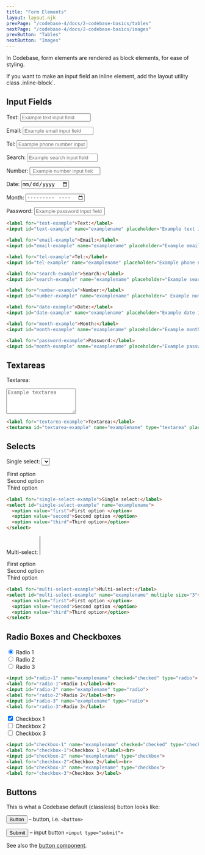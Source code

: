 ```yaml
---
title: "Form Elements"
layout: layout.njk
prevPage: "/codebase-4/docs/2-codebase-basics/tables"
nextPage: "/codebase-4/docs/2-codebase-basics/images"
prevButton: "Tables"
nextButton: "Images"
---
```


<p class="t-lg t-thin">In Codebase, form elements are rendered as block elements, for ease of styling.</p>

If you want to make an input field an inline element, add the layout utility class .inline-block`.

## Input Fields

<label for="text-example">Text:</label>
<input id="text-example" name="examplename" placeholder="Example text input field" type="text">

<label for="email-example">Email:</label>
<input id="email-example" name="examplename" placeholder="Example email input field" type="email">

<label for="tel-example">Tel:</label>
<input id="tel-example" name="examplename" placeholder="Example phone number input field" type="tel">

<label for="search-example">Search:</label>
<input id="search-example" name="examplename" placeholder="Example search input field" type="search">

<label for="number-example">Number:</label>
<input id="number-example" name="examplename" placeholder=" Example number input field" type="number">

<label for="date-example">Date:</label>
<input id="date-example" name="examplename" placeholder="Example date input field" type="date">

<label for="month-example">Month:</label>
<input id="month-example" name="examplename" placeholder="Example month input field" type="month">

<label for="password-example">Password:</label>
<input id="month-example" name="examplename" placeholder="Example password input field" type="password">

```html
<label for="text-example">Text:</label>
<input id="text-example" name="examplename" placeholder="Example text input field" type="text">

<label for="email-example">Email:</label>
<input id="email-example" name="examplename" placeholder="Example email input field" type="email">

<label for="tel-example">Tel:</label>
<input id="tel-example" name="examplename" placeholder="Example phone number input field" type="tel">

<label for="search-example">Search:</label>
<input id="search-example" name="examplename" placeholder="Example search input field" type="search">

<label for="number-example">Number:</label>
<input id="number-example" name="examplename" placeholder=" Example number input field" type="number">

<label for="date-example">Date:</label>
<input id="date-example" name="examplename" placeholder="Example date input field" type="date">

<label for="month-example">Month:</label>
<input id="month-example" name="examplename" placeholder="Example month input field" type="month">

<label for="password-example">Password:</label>
<input id="month-example" name="examplename" placeholder="Example password input field" type="password">
```

## Textareas

<label for="textarea-example">Textarea:</label>
<textarea id="textarea-example" name="examplename" type="textarea" placeholder="Example textarea" rows="4"></textarea>

```html
<label for="textarea-example">Textarea:</label>
<textarea id="textarea-example" name="examplename" type="textarea" placeholder="Example textarea" rows="4"></textarea>
```

## Selects

<label for="single-select-example">Single select:</label>
<select id="single-select-example" name="examplename">
  <option value="first">First option </option>
  <option value="second">Second option </option>
  <option value="third">Third option</option>
</select>

```html
<label for="single-select-example">Single select:</label>
<select id="single-select-example" name="examplename">
  <option value="first">First option </option>
  <option value="second">Second option </option>
  <option value="third">Third option</option>
</select>
```

<label class="mt-3e" for="multi-select-example">Multi-select:</label>
<select id="multi-select-example" name="examplename" multiple size="3">
  <option value="first">First option </option>
  <option value="second">Second option </option>
  <option value="third">Third option</option>
</select>

```html
<label for="multi-select-example">Multi-select:</label>
<select id="multi-select-example" name="examplename" multiple size="3">
  <option value="first">First option </option>
  <option value="second">Second option </option>
  <option value="third">Third option</option>
</select>
```

## Radio Boxes and Checkboxes

<form class="mb-3">
  <input id="radio-1" name="examplename" checked="checked" type="radio">
  <label for="radio-1">Radio 1</label><br>
  <input id="radio-2" name="examplename" type="radio">
  <label for="radio-2">Radio 2</label><br>
  <input id="radio-3" name="examplename" type="radio">
  <label for="radio-3">Radio 3</label>
</form>

```html
<input id="radio-1" name="examplename" checked="checked" type="radio">
<label for="radio-1">Radio 1</label><br>
<input id="radio-2" name="examplename" type="radio">
<label for="radio-2">Radio 2</label><br>
<input id="radio-3" name="examplename" type="radio">
<label for="radio-3">Radio 3</label>
```

<form class="mb-3">
  <input id="checkbox-1" name="examplename" checked="checked" type="checkbox">
  <label for="checkbox-1">Checkbox 1 </label><br>
  <input id="checkbox-2" name="examplename" type="checkbox">
  <label for="checkbox-2">Checkbox 2</label><br>
  <input id="checkbox-3" name="examplename" type="checkbox">
  <label for="checkbox-3">Checkbox 3</label>
</form>

```html
<input id="checkbox-1" name="examplename" checked="checked" type="checkbox">
<label for="checkbox-1">Checkbox 1 </label><br>
<input id="checkbox-2" name="examplename" type="checkbox">
<label for="checkbox-2">Checkbox 2</label><br>
<input id="checkbox-3" name="examplename" type="checkbox">
<label for="checkbox-3">Checkbox 3</label>
```

## Buttons

This is what a Codebase default (classless) button looks like:

<button type="submit">Button</button> – button, i.e. `<button>`

<input value="Submit" type="submit"> – input button `<input type="submit">`

See also the [button component](/codebase-4/docs/7-simple-components/buttons).